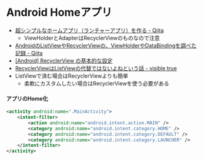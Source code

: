 # Android Homeアプリ
- [超シンプルなホームアプリ（ランチャーアプリ）を作る - Qiita](https://qiita.com/ryo_mm2d/items/00326b0d8f088975fa0e)
	- ViewHolderとAdapterはRecyclerViewのものなので注意
- [AndroidのListViewやRecyclerViewの、ViewHolderやDataBindingを調べた記録 - Qiita](https://qiita.com/paming/items/b06a54632a0432923122)
- [[Android] RecyclerView の基本的な設定](https://akira-watson.com/android/recyclerview.html)
- [RecyclerViewはListViewの代替ではないよねという話 - visible true](http://sys1yagi.hatenablog.com/entry/2015/01/09/090000)
- ListViewで済む場合はRecyclerViewよりも簡単
	- 柔軟にカスタムしたい場合はRecyclerViewを使う必要がある

#### アプリのHome化
```:AndroidManifest.xml
<activity android:name=".MainActivity">
	<intent-filter>
		<action android:name="android.intent.action.MAIN" />
		<category android:name="android.intent.category.HOME" />
		<category android:name="android.intent.category.DEFAULT" />
		<category android:name="android.intent.category.LAUNCHER" />
	</intent-filter>
</activity>
```